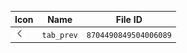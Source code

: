 | Icon | Name | File ID |
| ---  | ---  | ---     |
| ![](tab_prev.png) | `tab_prev` | `8704490849504006089` |
